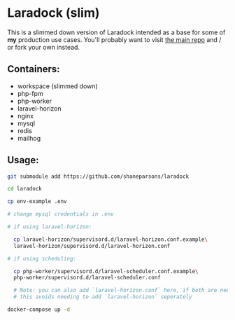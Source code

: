 # Laradock (slim)

This is a slimmed down version of Laradock intended as a base for some of **my** production use cases. You'll probably want to visit [the main repo](https://github.com/laradock/laradock) and / or fork your own instead.

## Containers:
* workspace (slimmed down)
* php-fpm
* php-worker
* laravel-horizon
* nginx
* mysql
* redis
* mailhog

## Usage:
```bash
git submodule add https://github.com/shaneparsons/laradock

cd laradock

cp env-example .env

# change mysql credentials in .env

# if using laravel-horizon:

  cp laravel-horizon/supervisord.d/laravel-horizon.conf.example\
  laravel-horizon/supervisord.d/laravel-horizon.conf

# if using scheduling:

  cp php-worker/supervisord.d/laravel-scheduler.conf.example\
  php-worker/supervisord.d/laravel-scheduler.conf

  # Note: you can also add `laravel-horizon.conf` here, if both are needed.
  # this avoids needing to add `laravel-horizon` seperately

docker-compose up -d
```
